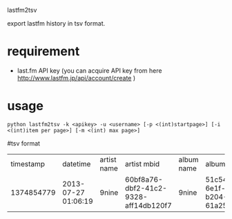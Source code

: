 lastfm2tsv

export lastfm history in tsv format.

# requirement
* last.fm API key (you can acquire API key from here http://www.lastfm.jp/api/account/create )
 
# usage
`python lastfm2tsv -k <apikey> -u <username> [-p <(int)startpage>] [-i <(int)item per page>] [-m <(int) max page>]`

#tsv format
<table>
<tr><td>timestamp</td><td>datetime</td><td>artist name</td><td>artist mbid</td><td>album name</td><td>album mbid</td><td>track name</td><td>track mbid</td><td>hash(artist_name+album_name+track_name)</td></tr>
<tr><td>1374854779</td><td>2013-07-27 01:06:19</td><td>9nine</td><td>60bf8a76-dbf2-41c2-9328-aff14db120f7</td><td>9nine</td><td>51c54dd7-6e1f-48d9-b204-61a2577c1915</td><td>SHINING☆STAR</td><td>557161eb-9f12-4315-9551-0d048f28b1c3</td><td>e9ff9a618e9d5a6853f2aee9e29ba12b7f4b0d0e</td></tr>
</table>
